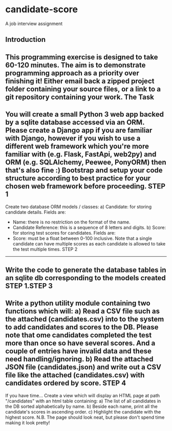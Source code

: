# candidate-score
A job interview assignment

Introduction
------------
This programming exercise is designed to take 60-120 minutes. The aim is
to demonstrate programming approach as a priority over finishing it!
Either email back a zipped project folder containing your source files,
or a link to a git repository containing your work.
The Task
--------
You will create a small Python 3 web app backed by a sqlite database
accessed via an ORM. Please create a Django app if you are familiar with
Django, however if you wish to use a different web framework which you're
more familiar with (e.g. Flask, FastApi, web2py) and ORM (e.g.
SQLAlchemy, Peewee, PonyORM) then that's also fine :)
Bootstrap and setup your code structure according to best practice for
your chosen web framework before proceeding.
STEP 1
------
Create two database ORM models / classes:
a) Candidate: for storing candidate details. Fields are:
- Name: there is no restriction on the format of the name.
- Candidate Reference: this is a sequence of 8 letters and digits.
b) Score: for storing test scores for candidates. Fields are:
- Score: must be a float between 0-100 inclusive.
Note that a single candidate can have multiple scores as each candidate
is allowed to take the test multiple times.
STEP 2
------
Write the code to generate the database tables in an sqlite db
corresponding to the models created STEP 1.STEP 3
------
Write a python utility module containing two functions which will:
a) Read a CSV file such as the attached (candidates.csv) into to the
system to add candidates and scores to the DB. Please note that ome
candidates completed the test more than once so have several scores. And
a couple of entries have invalid data and these need handling/ignoring.
b) Read the attached JSON file (candidates.json) and write out a CSV file
like the attached (candidates.csv) with candidates ordered by score.
STEP 4
------
If you have time...
Create a view which will display an HTML page at path "/candidates" with
an html table containing:
a) The list of all candidates in the DB sorted alphabetically by name.
b) Beside each name, print all the candidate's scores in ascending order.
c) Highlight the candidate with the highest score.
N.B. The page should look neat, but please don't spend time making it
look pretty!
